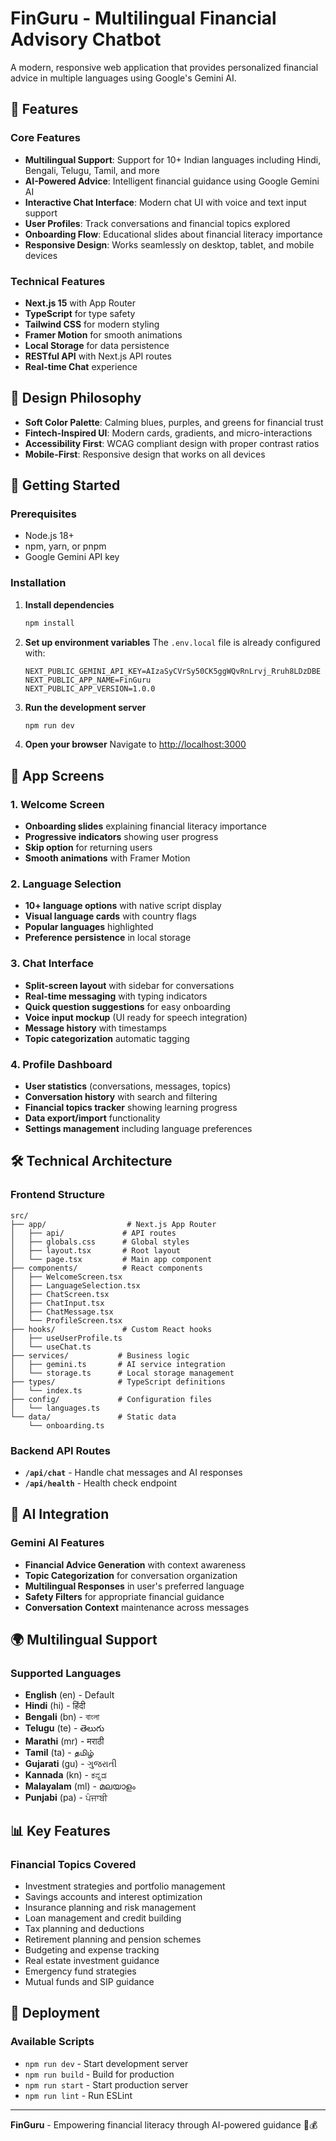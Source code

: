 # FinGuru - Multilingual Financial Advisory Chatbot

A modern, responsive web application that provides personalized financial advice in multiple languages using Google's Gemini AI.

## 🌟 Features

### Core Features

- **Multilingual Support**: Support for 10+ Indian languages including Hindi, Bengali, Telugu, Tamil, and more
- **AI-Powered Advice**: Intelligent financial guidance using Google Gemini AI
- **Interactive Chat Interface**: Modern chat UI with voice and text input support
- **User Profiles**: Track conversations and financial topics explored
- **Onboarding Flow**: Educational slides about financial literacy importance
- **Responsive Design**: Works seamlessly on desktop, tablet, and mobile devices

### Technical Features

- **Next.js 15** with App Router
- **TypeScript** for type safety
- **Tailwind CSS** for modern styling
- **Framer Motion** for smooth animations
- **Local Storage** for data persistence
- **RESTful API** with Next.js API routes
- **Real-time Chat** experience

## 🎨 Design Philosophy

- **Soft Color Palette**: Calming blues, purples, and greens for financial trust
- **Fintech-Inspired UI**: Modern cards, gradients, and micro-interactions
- **Accessibility First**: WCAG compliant design with proper contrast ratios
- **Mobile-First**: Responsive design that works on all devices

## 🚀 Getting Started

### Prerequisites

- Node.js 18+
- npm, yarn, or pnpm
- Google Gemini API key

### Installation

1. **Install dependencies**

   ```bash
   npm install
   ```

2. **Set up environment variables**
   The `.env.local` file is already configured with:

   ```env
   NEXT_PUBLIC_GEMINI_API_KEY=AIzaSyCVrSy50CK5ggWQvRnLrvj_Rruh8LDzDBE
   NEXT_PUBLIC_APP_NAME=FinGuru
   NEXT_PUBLIC_APP_VERSION=1.0.0
   ```

3. **Run the development server**

   ```bash
   npm run dev
   ```

4. **Open your browser**
   Navigate to [http://localhost:3000](http://localhost:3000)

## 📱 App Screens

### 1. Welcome Screen

- **Onboarding slides** explaining financial literacy importance
- **Progressive indicators** showing user progress
- **Skip option** for returning users
- **Smooth animations** with Framer Motion

### 2. Language Selection

- **10+ language options** with native script display
- **Visual language cards** with country flags
- **Popular languages** highlighted
- **Preference persistence** in local storage

### 3. Chat Interface

- **Split-screen layout** with sidebar for conversations
- **Real-time messaging** with typing indicators
- **Quick question suggestions** for easy onboarding
- **Voice input mockup** (UI ready for speech integration)
- **Message history** with timestamps
- **Topic categorization** automatic tagging

### 4. Profile Dashboard

- **User statistics** (conversations, messages, topics)
- **Conversation history** with search and filtering
- **Financial topics tracker** showing learning progress
- **Data export/import** functionality
- **Settings management** including language preferences

## 🛠 Technical Architecture

### Frontend Structure

```
src/
├── app/                  # Next.js App Router
│   ├── api/             # API routes
│   ├── globals.css      # Global styles
│   ├── layout.tsx       # Root layout
│   └── page.tsx         # Main app component
├── components/          # React components
│   ├── WelcomeScreen.tsx
│   ├── LanguageSelection.tsx
│   ├── ChatScreen.tsx
│   ├── ChatInput.tsx
│   ├── ChatMessage.tsx
│   └── ProfileScreen.tsx
├── hooks/               # Custom React hooks
│   ├── useUserProfile.ts
│   └── useChat.ts
├── services/           # Business logic
│   ├── gemini.ts       # AI service integration
│   └── storage.ts      # Local storage management
├── types/              # TypeScript definitions
│   └── index.ts
├── config/             # Configuration files
│   └── languages.ts
└── data/               # Static data
    └── onboarding.ts
```

### Backend API Routes

- **`/api/chat`** - Handle chat messages and AI responses
- **`/api/health`** - Health check endpoint

## 🤖 AI Integration

### Gemini AI Features

- **Financial Advice Generation** with context awareness
- **Topic Categorization** for conversation organization
- **Multilingual Responses** in user's preferred language
- **Safety Filters** for appropriate financial guidance
- **Conversation Context** maintenance across messages

## 🌍 Multilingual Support

### Supported Languages

- **English** (en) - Default
- **Hindi** (hi) - हिंदी
- **Bengali** (bn) - বাংলা
- **Telugu** (te) - తెలుగు
- **Marathi** (mr) - मराठी
- **Tamil** (ta) - தமிழ்
- **Gujarati** (gu) - ગુજરાતી
- **Kannada** (kn) - ಕನ್ನಡ
- **Malayalam** (ml) - മലയാളം
- **Punjabi** (pa) - ਪੰਜਾਬੀ

## 📊 Key Features

### Financial Topics Covered

- Investment strategies and portfolio management
- Savings accounts and interest optimization
- Insurance planning and risk management
- Loan management and credit building
- Tax planning and deductions
- Retirement planning and pension schemes
- Budgeting and expense tracking
- Real estate investment guidance
- Emergency fund strategies
- Mutual funds and SIP guidance

## 🚀 Deployment

### Available Scripts

- `npm run dev` - Start development server
- `npm run build` - Build for production
- `npm run start` - Start production server
- `npm run lint` - Run ESLint

---

**FinGuru** - Empowering financial literacy through AI-powered guidance 🚀💰
